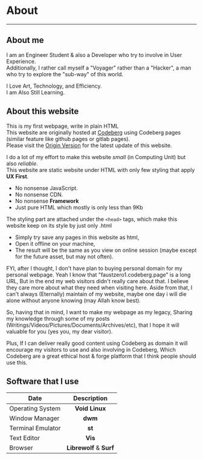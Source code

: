 # About

---

## About me

I am an Engineer Student & also a Developer who try to involve in User Experience. <br>
Additionally, I rather call myself a "Voyager" rather than a "Hacker", a man who try to explore the "sub-way" of this world.

I Love Art, Technology, and Efficiency. <br>
I am Also Still Learning.

## About this website

This is my first webpage, write in plain HTML <br>
This website are originally hosted at [Codeberg](https://codeberg.org) using Codeberg pages (similar feature like github pages or gitlab pages). <br>
Please visit the [Origin Version](https://faustzero1.codeberg.page) for the latest update of this website.

I do a lot of my effort to make this website *small* (in Computing Unit) but also *reliable*. <br>
This website are static website under HTML with only few styling that apply **UX First**. <br>

* No nonsense JavaScript. <br>
* No nonsense CDN. <br>
* No nonsense **Framework** <br>
* Just pure HTML which mostly is only less than 9Kb <br>

The styling part are attached under the ```<head>``` tags, which make this website keep on its style by just only .html <br>

* Simply try save any pages in this website as html, <br> 
* Open it offline on your machine, <br>
* The result will be the same as you view on online session (maybe except for the future asset, but may not often).

FYI, after I thought, I don't have plan to buying personal domain for my personal webpage. Yeah I know that "faustzero1.codeberg.page" is a long URL, But in the end my web visitors didn't really care about that. I believe they care more about what they need when visiting here. Aside from that, I can't always (Eternally) maintain of my website, maybe one day i will die alone without anyone knowing (may Allah know best).

So, having that in mind, I want to make my webpage as my legacy, Sharing my knowledge through some of my posts (Writings/Videos/Pictures/Documents/Archives/etc), that I hope it will valuable for you (yes you, my dear visitor).

Plus, If I can deliver really good content using Codeberg as domain it will encourage my visitors to use and also involving in Codeberg, Which Codeberg are a great ethical host & forge platform that I think people should use this.

## Software that I use

| Date              | Description              |
| ----------------- |:------------------------:|
| Operating System  | **Void Linux**           |
| Window Manager    | **dwm**                  |
| Terminal Emulator | **st**                   |
| Text Editor	    | **Vis**                  |
| Browser	    | **Librewolf** & **Surf** |
  